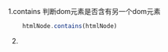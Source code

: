 <!--
 * @Author: zhaoqian.tang
 * @Date: 2021-05-24 19:55:29
 * @LastEditTime: 2021-05-24 19:57:40
 * @LastEditors: your name
 * @Description: 记录dom常见的一些方法
-->

1.contains 判断dom元素是否含有另一个dom元素
```js
    htmlNode.contains(htmlNode)
```

2.